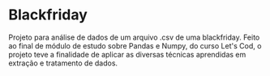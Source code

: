 # Blackfriday
Projeto para análise de dados de um arquivo .csv de uma blackfriday. Feito ao final de módulo de estudo sobre Pandas e Numpy, do curso Let's Cod, o projeto teve a finalidade de aplicar as diversas técnicas aprendidas em extração e tratamento de dados.
